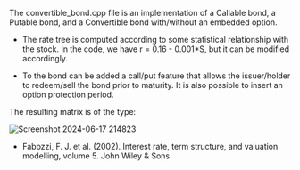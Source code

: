 The convertible_bond.cpp file is an implementation of a Callable bond, a Putable bond, and a Convertible bond with/without an embedded option.

- The rate tree is computed according to some statistical relationship with the stock. In the code, we have r = 0.16 - 0.001*S, but it can be modified accordingly.

- To the bond can be added a call/put feature that allows the issuer/holder to redeem/sell the bond prior to maturity. It is also possible to insert an option protection period.

The resulting matrix is of the type:

![Screenshot 2024-06-17 214823](https://github.com/MattiaPischedda/Project/assets/154690956/f5adfddc-dd92-4562-b5fa-e04b320b1435)


- Fabozzi, F. J. et al. (2002). Interest rate, term structure, and valuation modelling, volume 5. John Wiley & Sons
